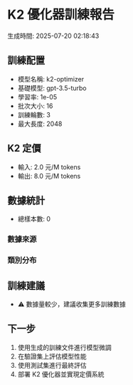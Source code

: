 # K2 優化器訓練報告

生成時間: 2025-07-20 02:18:43

## 訓練配置
- 模型名稱: k2-optimizer
- 基礎模型: gpt-3.5-turbo
- 學習率: 1e-05
- 批次大小: 16
- 訓練輪數: 3
- 最大長度: 2048

## K2 定價
- 輸入: 2.0 元/M tokens
- 輸出: 8.0 元/M tokens

## 數據統計
- 總樣本數: 0

### 數據來源

### 類別分布

## 訓練建議
- ⚠️ 數據量較少，建議收集更多訓練數據

## 下一步
1. 使用生成的訓練文件進行模型微調
2. 在驗證集上評估模型性能
3. 使用測試集進行最終評估
4. 部署 K2 優化器並實現定價系統